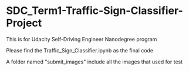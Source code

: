# SDC_Term1-Traffic-Sign-Classifier-Project

This is for Udacity Self-Driving Engineer Nanodegree program

Please find the Traffic_Sign_Classifier.ipynb as the final code

A folder named "submit_images" include all the images that used for test
